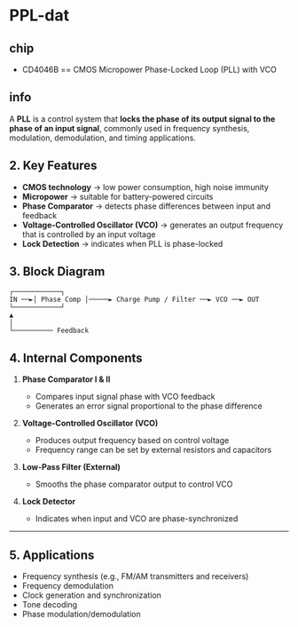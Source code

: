 
# PPL-dat





## chip 

- CD4046B == CMOS Micropower Phase-Locked Loop (PLL) with VCO


## info 

A **PLL** is a control system that **locks the phase of its output signal to the phase of an input signal**, commonly used in frequency synthesis, modulation, demodulation, and timing applications.


## 2. Key Features
- **CMOS technology** → low power consumption, high noise immunity
- **Micropower** → suitable for battery-powered circuits
- **Phase Comparator** → detects phase differences between input and feedback
- **Voltage-Controlled Oscillator (VCO)** → generates an output frequency that is controlled by an input voltage
- **Lock Detection** → indicates when PLL is phase-locked


## 3. Block Diagram


    ┌────────────┐
    IN ──►│ Phase Comp │─────► Charge Pump / Filter ──► VCO ──► OUT
    └────────────┘
    ▲
    │
    └────────── Feedback


## 4. Internal Components
1. **Phase Comparator I & II**
   - Compares input signal phase with VCO feedback
   - Generates an error signal proportional to the phase difference

2. **Voltage-Controlled Oscillator (VCO)**
   - Produces output frequency based on control voltage
   - Frequency range can be set by external resistors and capacitors

3. **Low-Pass Filter (External)**
   - Smooths the phase comparator output to control VCO

4. **Lock Detector**
   - Indicates when input and VCO are phase-synchronized

---

## 5. Applications
- Frequency synthesis (e.g., FM/AM transmitters and receivers)
- Frequency demodulation
- Clock generation and synchronization
- Tone decoding
- Phase modulation/demodulation